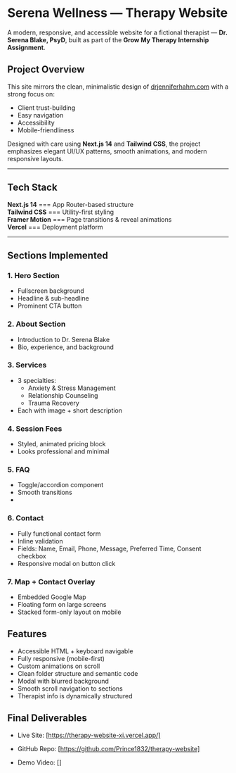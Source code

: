 # Serena Wellness — Therapy Website

A modern, responsive, and accessible website for a fictional therapist — **Dr. Serena Blake, PsyD**, built as part of the **Grow My Therapy Internship Assignment**.


## Project Overview

This site mirrors the clean, minimalistic design of [drjenniferhahm.com](https://www.drjenniferhahm.com/) with a strong focus on:

- Client trust-building
- Easy navigation
- Accessibility
- Mobile-friendliness

Designed with care using **Next.js 14** and **Tailwind CSS**, the project emphasizes elegant UI/UX patterns, smooth animations, and modern responsive layouts.

---

## Tech Stack


 **Next.js 14**     ===     App Router-based structure               
 **Tailwind CSS**   ===     Utility-first styling                                    
 **Framer Motion**  ===     Page transitions & reveal animations  
 **Vercel**         ===     Deployment platform                      

---

##  Sections Implemented

### 1. Hero Section
- Fullscreen background
- Headline & sub-headline
- Prominent CTA button

### 2. About Section
- Introduction to Dr. Serena Blake
- Bio, experience, and background

### 3. Services
- 3 specialties:
  - Anxiety & Stress Management
  - Relationship Counseling
  - Trauma Recovery
- Each with image + short description

### 4. Session Fees
- Styled, animated pricing block
- Looks professional and minimal

### 5. FAQ
- Toggle/accordion component
- Smooth transitions
- 

### 6. Contact
- Fully functional contact form
- Inline validation
- Fields: Name, Email, Phone, Message, Preferred Time, Consent checkbox
- Responsive modal on button click

### 7. Map + Contact Overlay
- Embedded Google Map
- Floating form on large screens
- Stacked form-only layout on mobile



##  Features

-  Accessible HTML + keyboard navigable
-  Fully responsive (mobile-first)
-  Custom animations on scroll
-  Clean folder structure and semantic code
-  Modal with blurred background
-  Smooth scroll navigation to sections
-  Therapist info is dynamically structured



## Final Deliverables
- Live Site: [https://therapy-website-xi.vercel.app/]

- GitHub Repo: [https://github.com/Prince1832/therapy-website]

- Demo Video: []